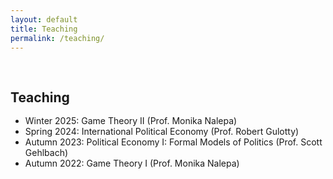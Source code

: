 ```yaml
---
layout: default
title: Teaching
permalink: /teaching/
---
```


<h1 id="teaching"></h1>

<h2 style="margin: 60px 0px -15px;">Teaching</h2>
<br>

- Winter 2025: Game Theory II (Prof. Monika Nalepa)
- Spring 2024: International Political Economy (Prof. Robert Gulotty)
- Autumn 2023: Political Economy I: Formal Models of Politics (Prof. Scott Gehlbach)
- Autumn 2022: Game Theory I (Prof. Monika Nalepa)
